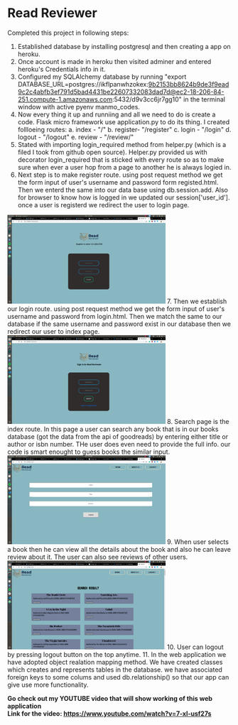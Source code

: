 # Read Reviewer
Completed this project in following steps:

1. Established database by installing postgresql and then creating a app on heroku.
2. Once account is made in heroku then visited adminer and entered heroku's Credentials info in it.
3. Configured my SQLAlchemy database by running "export DATABASE_URL=postgres://ikflpanwhzokex:9b2153bb8624b9de3f9ead9c2c4abfb3ef791d5bad4431be22607332083dad7d@ec2-18-206-84-251.compute-1.amazonaws.com:5432/d9v3cc6jr7gg10" in the terminal window with active pyenv manmo_codes.
4. Now every thing it up and runniing and all we need to do is create a code. Flask micro framework use application.py to do its thing. I created follloeing routes:
a. index - "/"
b. register- "/register"
c. login - "/login"
d. logout - "/logout"
e. review - "/review/<id>"
5. Stated with importing login_required method from helper.py (which is a filed I took from github open source). Helper.py provided us with decorator login_required that is sticked with every route so as to make sure when ever a user hop from a page to another he is always logied in.
6. Next step is to make register route. using post request method we get the form input of user's username and password form registed.html. Then we enterd the same into our data base using db.session.add. Also for browser to know how is logged in we updated our session['user_id']. once a user is registerd we redirect the user to login page.
  <img src="ssRegister.png" height="200">
7. Then we establish our login route. using post request method we get the form input of user's username and password from login.html. Then we match the same to our database if the same username and password exist in our database then we redirect our user to index page.
  <img src="ssLogin.png" height="200">
8. Search page is the index route. In this page a user can search any book that is in our books database (got the data from the api of goodreads) by entering either title or author or isbn number. THe user does even need to provide the full info. our code is smart enought to guess books the similar input. 
  <img src="ssHome.png" height="200">
9. When user selects a book then he can view all the details about the book and also he can leave review about it. The user can also see reviews of other users. 
  <img src="ssSearch.png" height="200">
10. User can logout by pressing logout button on the top anytime.
11. In the web application we have adopted object realation mapping method. We have created classes which creates and represents tables in the database. we have associated foreign keys to some colums and used db.relationship() so that our app can give use more functionality. 

**Go check out my YOUTUBE video that will show working of this web application <br>Link for the video: <a src="https://www.youtube.com/watch?v=7-xl-usf27s"> https://www.youtube.com/watch?v=7-xl-usf27s</a>**
